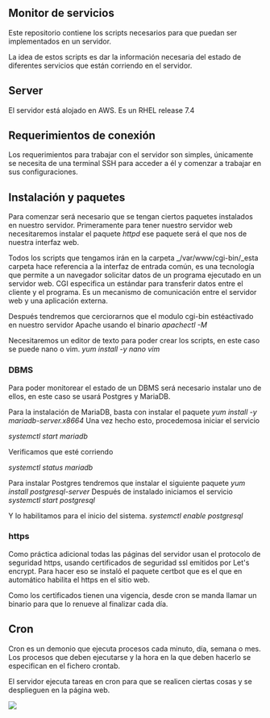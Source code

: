 ## Monitor de servicios

Este repositorio contiene los scripts necesarios para que puedan ser implementados en un servidor.

La idea de estos scripts es dar la información necesaria del estado de diferentes servicios que están corriendo en el servidor.

## Server

El servidor está alojado en AWS. Es un RHEL release 7.4

## Requerimientos de conexión

Los requerimientos para trabajar con el servidor son simples, únicamente se necesita de una terminal SSH para acceder a él y comenzar a trabajar en sus configuraciones.


## Instalación y paquetes

Para comenzar será necesario que se tengan ciertos paquetes instalados en nuestro servidor. Primeramente para tener nuestro servidor web necesitaremos instalar el paquete _httpd_ ese paquete será el que nos de nuestra interfaz web.

Todos los scripts que tengamos irán en la carpeta _/var/www/cgi-bin/_esta carpeta hace referencia a la interfaz de entrada común, es una tecnología que permite a un navegador solicitar datos de un programa ejecutado en un servidor web. CGI especifica un estándar para transferir datos entre el cliente y el programa. Es un mecanismo de comunicación entre el servidor web y una aplicación externa.

Después tendremos que cerciorarnos que el modulo cgi-bin estéactivado en nuestro servidor Apache usando el binario _apachectl -M_

Necesitaremos un editor de texto para poder crear los scripts, en este caso se puede nano o vim.
_yum install -y nano vim_

### DBMS
Para poder monitorear el estado de un DBMS será necesario instalar uno de ellos, en este caso se usará Postgres y MariaDB.

Para la instalación de MariaDB, basta con instalar el paquete _yum install -y mariadb-server.x8664_
Una vez hecho esto, procedemosa iniciar el servicio

_systemctl start mariadb_

Verificamos que esté corriendo

_systemctl status mariadb_

Para instalar Postgres tendremos que instalar el siguiente paquete _yum install postgresql-server_
Después de instalado iniciamos el servicio 
_systemctl start postgresql_

Y lo habilitamos para el inicio del sistema.
_systemctl enable postgresql_

### https
Como práctica adicional todas las páginas del servidor usan el protocolo de seguridad https, usando certificados de seguridad ssl emitidos por Let's encrypt. Para hacer eso se instaló el paquete certbot que es el que en automático habilita el https en el sitio web.

Como los certificados tienen una vigencia, desde cron se manda llamar un binario para que lo renueve al finalizar cada día.

## Cron
Cron es un demonio que ejecuta procesos cada minuto, día, semana o mes. Los procesos que deben ejecutarse y la hora en la que deben hacerlo se especifican en el fichero crontab.

El servidor ejecuta tareas en cron para que se realicen ciertas cosas y se desplieguen en la página web.

![]({{site.baseurl}}/https://github.com/diego-go/monitor-servicios/blob/master/cron.png)
